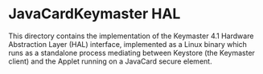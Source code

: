 # JavaCardKeymaster HAL

This directory contains the implementation of the Keymaster 4.1
Hardware Abstraction Layer (HAL) interface, implemented as a Linux
binary which runs as a standalone process mediating between Keystore
(the Keymaster client) and the Applet running on a JavaCard secure
element.
